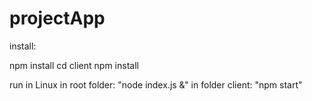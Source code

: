 # projectApp

install:

npm install
cd client
npm install

run in Linux
in root folder: "node index.js &"
in folder client: "npm start"

